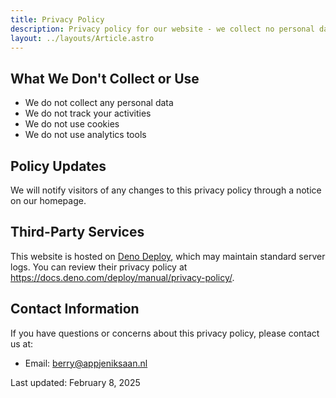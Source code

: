 ```yaml
---
title: Privacy Policy
description: Privacy policy for our website - we collect no personal data, use no cookies, and do not track visitors.
layout: ../layouts/Article.astro
---
```


## What We Don't Collect or Use

- We do not collect any personal data
- We do not track your activities
- We do not use cookies
- We do not use analytics tools

## Policy Updates

We will notify visitors of any changes to this privacy policy through a notice on our homepage.

## Third-Party Services

This website is hosted on [Deno Deploy](https://deno.com/deploy), which may maintain standard server logs. You can review their privacy policy at https://docs.deno.com/deploy/manual/privacy-policy/.

## Contact Information

If you have questions or concerns about this privacy policy, please contact us at:

- Email: [berry@appjeniksaan.nl](mailto:berry@appjeniksaan.nl)

Last updated: February 8, 2025
